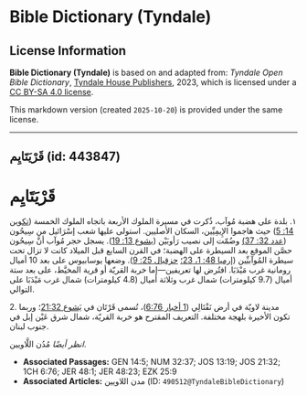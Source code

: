 # Bible Dictionary (Tyndale)

## License Information

**Bible Dictionary (Tyndale)** is based on and adapted from: _Tyndale Open Bible Dictionary_, [Tyndale House Publishers](https://tyndaleopenresources.com/), 2023, which is licensed under a [CC BY-SA 4.0 license](https://creativecommons.org/licenses/by-sa/4.0/legalcode.en).

This markdown version (created `2025-10-20`) is provided under the same license.



--------------------------------

## قَرْيَتَايِم (id: 443847)

قَرْيَتَايِم
============

١. بلدة على هضبة مُوآب، ذُكرت في مسيرة الملوك الأربعة باتجاه الملوك الخمسة ([تكوين 14: 5](https://ref.ly/Gen14:5)) حيث هاجموا الإِيمِيِّين، السكان الأصليين. استولى عليها شعب إسْرَائيل من سِيحُون ([عدد 32: 37\)](https://ref.ly/Num32:37) وضُمّت إلى نصيب رَأوبَيْن ([يشوع 13: 19](https://ref.ly/Josh13:19)). يسجل حجر مُوآب أنَّ سِيحُون حصَّن الموقع بعد السيطرة على الهضبة؛ في القرن السابع قبل الميلاد كانت لا تزال تحت سيطرة المُوآبيِّين ([إرميا 48: 1، 23؛](https://ref.ly/Jer48:1,Jer48:23) [حزقيال 25: 9](https://ref.ly/Ezek25:9)). وضعها يوسابيوس على بعد 10 أميال رومانية غرب مَيْدَبَا. افتُرض لها تعريفين—إما خربة القريّة أو قرية المخيَّط، على بعد ستة أميال (9\.7 كيلومترات) شمال غرب وثلاثة أميال (4\.8 كيلومترات) شمال غرب مَيْدَبَا على التوالي.

2\. مدينة لاويّة في أرض نَفْتَالِي ([1 أخبار 6:76](https://ref.ly/1Chr6:76))، تُسمى قَرْتَان في [يَشوع 21:32](https://ref.ly/Josh21:32)؛ وربما تكون الأخيرة بلهجة مختلفة. التعريف المقترح هو خربة القريّة، شمال شرق عَيْن إبل في جنوب لبنان.

*انظر أيضًا* مُدُن اللَّاويين.

* **Associated Passages:** GEN 14:5; NUM 32:37; JOS 13:19; JOS 21:32; 1CH 6:76; JER 48:1; JER 48:23; EZK 25:9
* **Associated Articles:** مدن اللاويين (ID: `490512@TyndaleBibleDictionary`)

